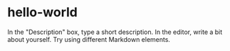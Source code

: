 # hello-world
In the "Description" box, type a short description.
In the editor, write a bit about yourself. Try using different Markdown elements.
